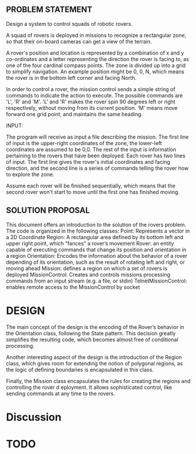 PROBLEM STATEMENT
-----------------

Design a system to control squads of robotic rovers. 

A squad of rovers is deployed in missions to recognize a rectangular zone, so that their
on-board cameras can get a view of the terrain.

A rover's position and location is represented by a combination of x and y co-ordinates and a
letter representing the direction the rover is facing to, as one of the four cardinal compass 
points. The zone is divided up into a grid to simplify navigation. An example position might 
be 0, 0, N, which means the rover is in the bottom left corner and facing North.

In order to control a rover, the mission control sends a simple string of commands to indicate the
action to execute. The possible commands are 'L', 'R' and 'M'. 'L' and 'R' makes the rover spin 90 
degrees left or right respectively, without moving from its current position. 'M' means move forward 
one grid point, and maintains the same heading.

INPUT: 

The program will receive as input a file describing the mission. The first line of input is the 
upper-right coordinates of the zone, the lower-left coordinates are assumed to be 0,0. The rest of 
the input is information pertaining to the rovers that have been deployed. Each rover has two lines 
of input. The first line gives the rover's initial coordinates and facing direction, and the second 
line is a series of commands telling the rover how to explore the zone. 

Assume each rover will be finished sequentially, which means that the second rover won't start 
to move until the first one has finished moving.


SOLUTION PROPOSAL
-----------------

This document offers an introduction to the solution of the rovers problem. The code is organized in the 
following classes:
Point:  Represents a vector in a 2D Coordinate
Region: A rectangular area defined by its bottom left and upper right point, which “fances” a rover’s 
movement
Rover: an entity capable of executing commands that change its position and orientation in a region
Orientation: Encodes the information about the behavior of a rover depending of its orientation, such as 
the result of rotating left and right, or moving ahead
Mission: defines a region on which a set of rovers is deployed
MissionControl: Creates and controls missions processing commands from an input stream (e.g. a file, or stdin)
TelnetMissionControl: enables remote access to the MissionControl by socket


DESIGN
======

The main concept of the design is the encoding of the Rover’s behavior in the Orientation class, following 
the State pattern. This decision greatly simplifies the resulting code, which becomes almost free of 
conditional processing.

Another interesting aspect of the design is the introduction of the Region class, which gives room for 
extending the notion of polygonal regions, as the logic of defining boundaries is encapsulated in this
class.   

Finally, the Mission class encapsulates the rules for creating the regions and controlling the rover d
eployment. It allows sophisticated  control, like sending commands at any time to the rovers.


Discussion
==========


TODO
====

